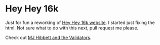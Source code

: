 # Hey Hey 16k

Just for fun a reworking of [Hey Hey 16k website](http://heyhey16k.com).
I started just fixing the html. Not sure what to do with this next, pull request me please.

Check out [MJ Hibbett and the Validators](http://mjhibbett.co.uk).
